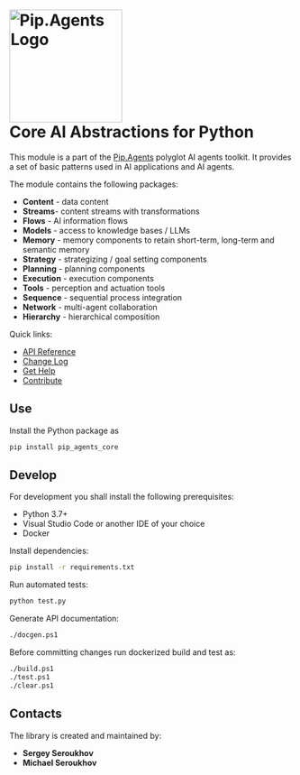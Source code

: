 # <img src="https://uploads-ssl.webflow.com/5ea5d3315186cf5ec60c3ee4/5edf1c94ce4c859f2b188094_logo.svg" alt="Pip.Agents Logo" width="200"> <br/> Core AI Abstractions for Python

This module is a part of the [Pip.Agents](https://www.pipservices.org/) polyglot AI agents toolkit.
It provides a set of basic patterns used in AI applications and AI agents.

The module contains the following packages:
- **Content** - data content
- **Streams**- content streams with transformations
- **Flows** - AI information flows
- **Models** - access to knowledge bases / LLMs
- **Memory** -  memory components to retain short-term, long-term and semantic memory
- **Strategy** - strategizing / goal setting components
- **Planning** - planning components
- **Execution** - execution components
- **Tools** - perception and actuation tools
- **Sequence** - sequential process integration
- **Network** - multi-agent collaboration
- **Hierarchy** - hierarchical composition

<a name="links"></a> Quick links:

* [API Reference](https://pip-agents-python.github.io/pip-agents-core-python/index.html)
* [Change Log](CHANGELOG.md)
* [Get Help](http://docs.pipservices.org/get_help/)
* [Contribute](http://docs.pipservices.org/contribute/)

## Use

Install the Python package as
```bash
pip install pip_agents_core
```

## Develop

For development you shall install the following prerequisites:
* Python 3.7+
* Visual Studio Code or another IDE of your choice
* Docker

Install dependencies:
```bash
pip install -r requirements.txt
```

Run automated tests:
```bash
python test.py
```

Generate API documentation:
```bash
./docgen.ps1
```

Before committing changes run dockerized build and test as:
```bash
./build.ps1
./test.ps1
./clear.ps1
```

## Contacts

The library is created and maintained by:
- **Sergey Seroukhov**
- **Michael Seroukhov**
